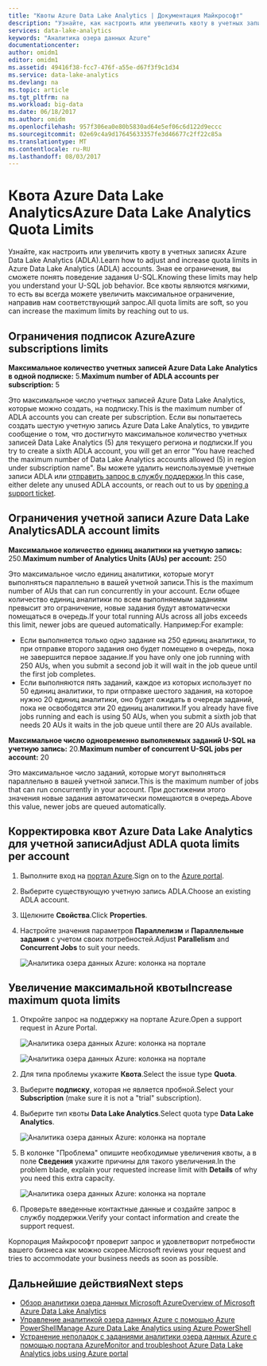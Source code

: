```yaml
---
title: "Квоты Azure Data Lake Analytics | Документация Майкрософт"
description: "Узнайте, как настроить или увеличить квоту в учетных записях Azure Data Lake Analytics (ADLA)."
services: data-lake-analytics
keywords: "Аналитика озера данных Azure"
documentationcenter: 
author: omidm1
editor: omidm1
ms.assetid: 49416f38-fcc7-476f-a55e-d67f3f9c1d34
ms.service: data-lake-analytics
ms.devlang: na
ms.topic: article
ms.tgt_pltfrm: na
ms.workload: big-data
ms.date: 06/18/2017
ms.author: omidm
ms.openlocfilehash: 957f306ea0e80b5830ad64e5ef06c6d122d9eccc
ms.sourcegitcommit: 02e69c4a9d17645633357fe3d46677c2ff22c85a
ms.translationtype: MT
ms.contentlocale: ru-RU
ms.lasthandoff: 08/03/2017
---
```

# <a name="azure-data-lake-analytics-quota-limits"></a><span data-ttu-id="78125-104">Квота Azure Data Lake Analytics</span><span class="sxs-lookup"><span data-stu-id="78125-104">Azure Data Lake Analytics Quota Limits</span></span>

<span data-ttu-id="78125-105">Узнайте, как настроить или увеличить квоту в учетных записях Azure Data Lake Analytics (ADLA).</span><span class="sxs-lookup"><span data-stu-id="78125-105">Learn how to adjust and increase quota limits in Azure Data Lake Analytics (ADLA) accounts.</span></span> <span data-ttu-id="78125-106">Зная ее ограничения, вы сможете понять поведение задания U-SQL.</span><span class="sxs-lookup"><span data-stu-id="78125-106">Knowing these limits may help you understand your U-SQL job behavior.</span></span> <span data-ttu-id="78125-107">Все квоты являются мягкими, то есть вы всегда можете увеличить максимальное ограничение, направив нам соответствующий запрос.</span><span class="sxs-lookup"><span data-stu-id="78125-107">All quota limits are soft, so you can increase the maximum limits by reaching out to us.</span></span>

## <a name="azure-subscriptions-limits"></a><span data-ttu-id="78125-108">Ограничения подписок Azure</span><span class="sxs-lookup"><span data-stu-id="78125-108">Azure subscriptions limits</span></span>

<span data-ttu-id="78125-109">**Максимальное количество учетных записей Azure Data Lake Analytics в одной подписке:** 5.</span><span class="sxs-lookup"><span data-stu-id="78125-109">**Maximum number of ADLA accounts per subscription:**  5</span></span>

 <span data-ttu-id="78125-110">Это максимальное число учетных записей Azure Data Lake Analytics, которые можно создать, на подписку.</span><span class="sxs-lookup"><span data-stu-id="78125-110">This is the maximum number of ADLA accounts you can create per subscription.</span></span> <span data-ttu-id="78125-111">Если вы попытаетесь создать шестую учетную запись Azure Data Lake Analytics, то увидите сообщение о том, что достигнуто максимальное количество учетных записей Data Lake Analytics (5) для текущего региона и подписки.</span><span class="sxs-lookup"><span data-stu-id="78125-111">If you try to create a sixth ADLA account, you will get an error "You have reached the maximum number of Data Lake Analytics accounts allowed (5) in region under subscription name".</span></span> <span data-ttu-id="78125-112">Вы можете удалить неиспользуемые учетные записи ADLA или [отправить запрос в службу поддержки](#increase-maximum-quota-limits).</span><span class="sxs-lookup"><span data-stu-id="78125-112">In this case, either delete any unused ADLA accounts, or reach out to us by [opening a support ticket](#increase-maximum-quota-limits).</span></span>

## <a name="adla-account-limits"></a><span data-ttu-id="78125-113">Ограничения учетной записи Azure Data Lake Analytics</span><span class="sxs-lookup"><span data-stu-id="78125-113">ADLA account limits</span></span>

<span data-ttu-id="78125-114">**Максимальное количество единиц аналитики на учетную запись:** 250.</span><span class="sxs-lookup"><span data-stu-id="78125-114">**Maximum number of Analytics Units (AUs) per account:** 250</span></span>

<span data-ttu-id="78125-115">Это максимальное число единиц аналитики, которые могут выполняться параллельно в вашей учетной записи.</span><span class="sxs-lookup"><span data-stu-id="78125-115">This is the maximum number of AUs that can run concurrently in your account.</span></span> <span data-ttu-id="78125-116">Если общее количество единиц аналитики по всем выполняемым заданиям превысит это ограничение, новые задания будут автоматически помещаться в очередь.</span><span class="sxs-lookup"><span data-stu-id="78125-116">If your total running AUs across all jobs exceeds this limit, newer jobs are queued automatically.</span></span> <span data-ttu-id="78125-117">Например:</span><span class="sxs-lookup"><span data-stu-id="78125-117">For example:</span></span>

* <span data-ttu-id="78125-118">Если выполняется только одно задание на 250 единиц аналитики, то при отправке второго задания оно будет помещено в очередь, пока не завершится первое задание.</span><span class="sxs-lookup"><span data-stu-id="78125-118">If you have only one job running with 250 AUs, when you submit a second job it will wait in the job queue until the first job completes.</span></span>
* <span data-ttu-id="78125-119">Если выполняются пять заданий, каждое из которых использует по 50 единиц аналитики, то при отправке шестого задания, на которое нужно 20 единиц аналитики, оно будет ожидать в очереди заданий, пока не освободятся эти 20 единиц аналитики.</span><span class="sxs-lookup"><span data-stu-id="78125-119">If you already have five jobs running and each is using 50 AUs, when you submit a sixth job that needs 20 AUs it waits in the job queue until there are 20 AUs available.</span></span>

<span data-ttu-id="78125-120">**Максимальное число одновременно выполняемых заданий U-SQL на учетную запись:** 20.</span><span class="sxs-lookup"><span data-stu-id="78125-120">**Maximum number of concurrent U-SQL jobs per account:** 20</span></span>

<span data-ttu-id="78125-121">Это максимальное число заданий, которые могут выполняться параллельно в вашей учетной записи.</span><span class="sxs-lookup"><span data-stu-id="78125-121">This is the maximum number of jobs that can run concurrently in your account.</span></span> <span data-ttu-id="78125-122">При достижении этого значения новые задания автоматически помещаются в очередь.</span><span class="sxs-lookup"><span data-stu-id="78125-122">Above this value, newer jobs are queued automatically.</span></span>

## <a name="adjust-adla-quota-limits-per-account"></a><span data-ttu-id="78125-123">Корректировка квот Azure Data Lake Analytics для учетной записи</span><span class="sxs-lookup"><span data-stu-id="78125-123">Adjust ADLA quota limits per account</span></span>

1. <span data-ttu-id="78125-124">Выполните вход на [портал Azure](https://portal.azure.com).</span><span class="sxs-lookup"><span data-stu-id="78125-124">Sign on to the [Azure portal](https://portal.azure.com).</span></span>
2. <span data-ttu-id="78125-125">Выберите существующую учетную запись ADLA.</span><span class="sxs-lookup"><span data-stu-id="78125-125">Choose an existing ADLA account.</span></span>
3. <span data-ttu-id="78125-126">Щелкните **Свойства**.</span><span class="sxs-lookup"><span data-stu-id="78125-126">Click **Properties**.</span></span>
4. <span data-ttu-id="78125-127">Настройте значения параметров **Параллелизм** и **Параллельные задания** с учетом своих потребностей.</span><span class="sxs-lookup"><span data-stu-id="78125-127">Adjust **Parallelism** and **Concurrent Jobs** to suit your needs.</span></span>

    ![Аналитика озера данных Azure: колонка на портале](./media/data-lake-analytics-quota-limits/data-lake-analytics-quota-properties.png)

## <a name="increase-maximum-quota-limits"></a><span data-ttu-id="78125-129">Увеличение максимальной квоты</span><span class="sxs-lookup"><span data-stu-id="78125-129">Increase maximum quota limits</span></span>

1. <span data-ttu-id="78125-130">Откройте запрос на поддержку на портале Azure.</span><span class="sxs-lookup"><span data-stu-id="78125-130">Open a support request in Azure Portal.</span></span>

    ![Аналитика озера данных Azure: колонка на портале](./media/data-lake-analytics-quota-limits/data-lake-analytics-quota-help-support.png)

    ![Аналитика озера данных Azure: колонка на портале](./media/data-lake-analytics-quota-limits/data-lake-analytics-quota-support-request.png)
2. <span data-ttu-id="78125-133">Для типа проблемы укажите **Квота**.</span><span class="sxs-lookup"><span data-stu-id="78125-133">Select the issue type **Quota**.</span></span>
3. <span data-ttu-id="78125-134">Выберите **подписку**, которая не является пробной.</span><span class="sxs-lookup"><span data-stu-id="78125-134">Select your **Subscription** (make sure it is not a "trial" subscription).</span></span>
4. <span data-ttu-id="78125-135">Выберите тип квоты **Data Lake Analytics**.</span><span class="sxs-lookup"><span data-stu-id="78125-135">Select quota type **Data Lake Analytics**.</span></span>

    ![Аналитика озера данных Azure: колонка на портале](./media/data-lake-analytics-quota-limits/data-lake-analytics-quota-support-request-basics.png)

5. <span data-ttu-id="78125-137">В колонке "Проблема" опишите необходимые увеличения квоты, а в поле **Сведения** укажите причины для такого увеличения.</span><span class="sxs-lookup"><span data-stu-id="78125-137">In the problem blade, explain your requested increase limit with **Details** of why you need this extra capacity.</span></span>

    ![Аналитика озера данных Azure: колонка на портале](./media/data-lake-analytics-quota-limits/data-lake-analytics-quota-support-request-details.png)

6. <span data-ttu-id="78125-139">Проверьте введенные контактные данные и создайте запрос в службу поддержки.</span><span class="sxs-lookup"><span data-stu-id="78125-139">Verify your contact information and create the support request.</span></span>

<span data-ttu-id="78125-140">Корпорация Майкрософт проверит запрос и удовлетворит потребности вашего бизнеса как можно скорее.</span><span class="sxs-lookup"><span data-stu-id="78125-140">Microsoft reviews your request and tries to accommodate your business needs as soon as possible.</span></span>

## <a name="next-steps"></a><span data-ttu-id="78125-141">Дальнейшие действия</span><span class="sxs-lookup"><span data-stu-id="78125-141">Next steps</span></span>

* [<span data-ttu-id="78125-142">Обзор аналитики озера данных Microsoft Azure</span><span class="sxs-lookup"><span data-stu-id="78125-142">Overview of Microsoft Azure Data Lake Analytics</span></span>](data-lake-analytics-overview.md)
* [<span data-ttu-id="78125-143">Управление аналитикой озера данных Azure с помощью Azure PowerShell</span><span class="sxs-lookup"><span data-stu-id="78125-143">Manage Azure Data Lake Analytics using Azure PowerShell</span></span>](data-lake-analytics-manage-use-powershell.md)
* [<span data-ttu-id="78125-144">Устранение неполадок с заданиями аналитики озера данных Azure с помощью портала Azure</span><span class="sxs-lookup"><span data-stu-id="78125-144">Monitor and troubleshoot Azure Data Lake Analytics jobs using Azure portal</span></span>](data-lake-analytics-monitor-and-troubleshoot-jobs-tutorial.md)

